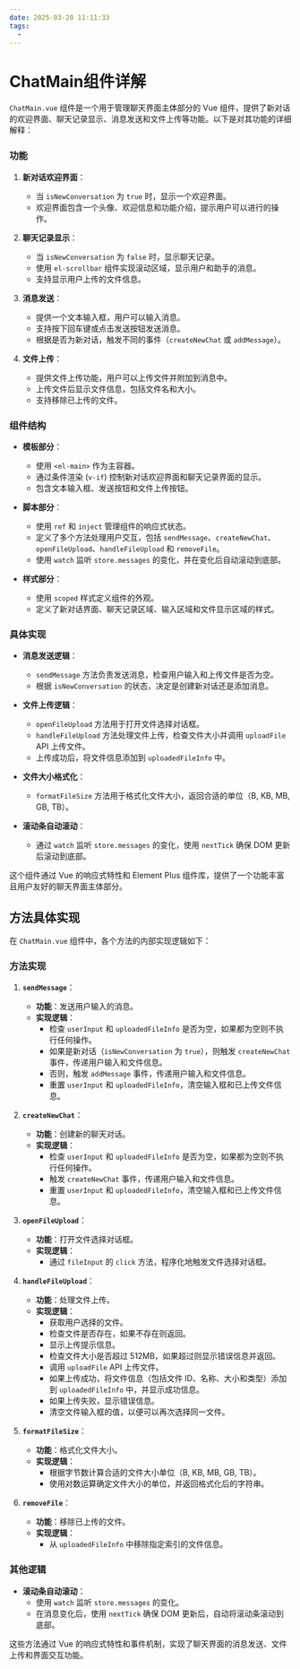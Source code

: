 ```yaml
---
date: 2025-03-20 11:11:33
tags:
  -
---
```


# ChatMain组件详解

`ChatMain.vue` 组件是一个用于管理聊天界面主体部分的 Vue 组件，提供了新对话的欢迎界面、聊天记录显示、消息发送和文件上传等功能。以下是对其功能的详细解释：

### 功能

1. **新对话欢迎界面**：

   - 当 `isNewConversation` 为 `true` 时，显示一个欢迎界面。
   - 欢迎界面包含一个头像、欢迎信息和功能介绍，提示用户可以进行的操作。

2. **聊天记录显示**：

   - 当 `isNewConversation` 为 `false` 时，显示聊天记录。
   - 使用 `el-scrollbar` 组件实现滚动区域，显示用户和助手的消息。
   - 支持显示用户上传的文件信息。

3. **消息发送**：

   - 提供一个文本输入框，用户可以输入消息。
   - 支持按下回车键或点击发送按钮发送消息。
   - 根据是否为新对话，触发不同的事件（`createNewChat` 或 `addMessage`）。

4. **文件上传**：
   - 提供文件上传功能，用户可以上传文件并附加到消息中。
   - 上传文件后显示文件信息，包括文件名和大小。
   - 支持移除已上传的文件。

### 组件结构

- **模板部分**：

  - 使用 `<el-main>` 作为主容器。
  - 通过条件渲染 (`v-if`) 控制新对话欢迎界面和聊天记录界面的显示。
  - 包含文本输入框、发送按钮和文件上传按钮。

- **脚本部分**：

  - 使用 `ref` 和 `inject` 管理组件的响应式状态。
  - 定义了多个方法处理用户交互，包括 `sendMessage`、`createNewChat`、`openFileUpload`、`handleFileUpload` 和 `removeFile`。
  - 使用 `watch` 监听 `store.messages` 的变化，并在变化后自动滚动到底部。

- **样式部分**：
  - 使用 `scoped` 样式定义组件的外观。
  - 定义了新对话界面、聊天记录区域、输入区域和文件显示区域的样式。

### 具体实现

- **消息发送逻辑**：

  - `sendMessage` 方法负责发送消息，检查用户输入和上传文件是否为空。
  - 根据 `isNewConversation` 的状态，决定是创建新对话还是添加消息。

- **文件上传逻辑**：

  - `openFileUpload` 方法用于打开文件选择对话框。
  - `handleFileUpload` 方法处理文件上传，检查文件大小并调用 `uploadFile` API 上传文件。
  - 上传成功后，将文件信息添加到 `uploadedFileInfo` 中。

- **文件大小格式化**：

  - `formatFileSize` 方法用于格式化文件大小，返回合适的单位（B, KB, MB, GB, TB）。

- **滚动条自动滚动**：
  - 通过 `watch` 监听 `store.messages` 的变化，使用 `nextTick` 确保 DOM 更新后滚动到底部。

这个组件通过 Vue 的响应式特性和 Element Plus 组件库，提供了一个功能丰富且用户友好的聊天界面主体部分。

## 方法具体实现

在 `ChatMain.vue` 组件中，各个方法的内部实现逻辑如下：

### 方法实现

1. **`sendMessage`**：

   - **功能**：发送用户输入的消息。
   - **实现逻辑**：
     - 检查 `userInput` 和 `uploadedFileInfo` 是否为空，如果都为空则不执行任何操作。
     - 如果是新对话（`isNewConversation` 为 `true`），则触发 `createNewChat` 事件，传递用户输入和文件信息。
     - 否则，触发 `addMessage` 事件，传递用户输入和文件信息。
     - 重置 `userInput` 和 `uploadedFileInfo`，清空输入框和已上传文件信息。

2. **`createNewChat`**：

   - **功能**：创建新的聊天对话。
   - **实现逻辑**：
     - 检查 `userInput` 和 `uploadedFileInfo` 是否为空，如果都为空则不执行任何操作。
     - 触发 `createNewChat` 事件，传递用户输入和文件信息。
     - 重置 `userInput` 和 `uploadedFileInfo`，清空输入框和已上传文件信息。

3. **`openFileUpload`**：

   - **功能**：打开文件选择对话框。
   - **实现逻辑**：
     - 通过 `fileInput` 的 `click` 方法，程序化地触发文件选择对话框。

4. **`handleFileUpload`**：

   - **功能**：处理文件上传。
   - **实现逻辑**：
     - 获取用户选择的文件。
     - 检查文件是否存在，如果不存在则返回。
     - 显示上传提示信息。
     - 检查文件大小是否超过 512MB，如果超过则显示错误信息并返回。
     - 调用 `uploadFile` API 上传文件。
     - 如果上传成功，将文件信息（包括文件 ID、名称、大小和类型）添加到 `uploadedFileInfo` 中，并显示成功信息。
     - 如果上传失败，显示错误信息。
     - 清空文件输入框的值，以便可以再次选择同一文件。

5. **`formatFileSize`**：

   - **功能**：格式化文件大小。
   - **实现逻辑**：
     - 根据字节数计算合适的文件大小单位（B, KB, MB, GB, TB）。
     - 使用对数运算确定文件大小的单位，并返回格式化后的字符串。

6. **`removeFile`**：
   - **功能**：移除已上传的文件。
   - **实现逻辑**：
     - 从 `uploadedFileInfo` 中移除指定索引的文件信息。

### 其他逻辑

- **滚动条自动滚动**：
  - 使用 `watch` 监听 `store.messages` 的变化。
  - 在消息变化后，使用 `nextTick` 确保 DOM 更新后，自动将滚动条滚动到底部。

这些方法通过 Vue 的响应式特性和事件机制，实现了聊天界面的消息发送、文件上传和界面交互功能。
